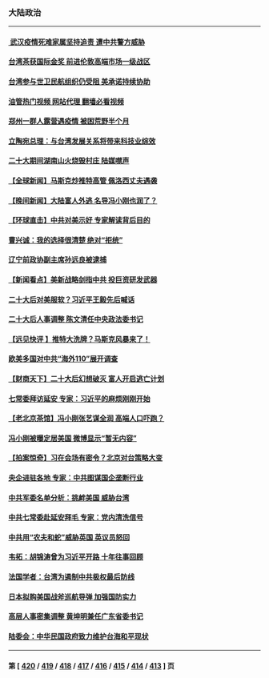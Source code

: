 ### 大陆政治
---
#### [ 武汉疫情死难家属坚持追责 遭中共警方威胁](../../pages/ncid277/n13855282.md?10292045) 
#### [台湾茶获国际金奖 前进伦敦高端市场一级战区](../../pages/ncid277/n13855255.md?10292045) 
#### [台湾参与世卫民航组织仍受阻 美承诺持续协助](../../pages/ncid277/n13855299.md?10292045) 
#### [油管热门视频 网站代理 翻墙必看视频](http://132.145.103.77:81/youtube.html?10292045)
#### [郑州一群人露营遇疫情 被困荒野半个月](../../pages/ncid277/n13855242.md?10292045) 
#### [立陶宛总理：与台湾发展关系将带来科技业综效](../../pages/ncid277/n13855197.md?10292045) 
#### [二十大期间湖南山火烧毁村庄 陆媒噤声](../../pages/ncid277/n13855083.md?10292045) 
#### [【全球新闻】马斯克炒推特高管 佩洛西丈夫遇袭](../../pages/ncid277/n13854985.md?10292045) 
#### [【晚间新闻】大陆富人外逃 名导冯小刚也润了？](../../pages/ncid277/n13854980.md?10292045) 
#### [【环球直击】中共对美示好 专家解读背后目的](../../pages/ncid277/n13854978.md?10292045) 
#### [曹兴诚：我的选择很清楚 绝对“拒统”](../../pages/ncid277/n13854520.md?10292045) 
#### [辽宁前政协副主席孙远良被逮捕](../../pages/ncid277/n13855189.md?10292045) 
#### [【新闻看点】美新战略剑指中共 投巨资研发武器](../../pages/ncid277/n13854999.md?10292045) 
#### [二十大后对美服软？习近平王毅先后喊话](../../pages/ncid277/n13855160.md?10292045) 
#### [二十大后人事调整 陈文清任中央政法委书记](../../pages/ncid277/n13855058.md?10292045) 
#### [【远见快评 】推特大洗牌？马斯克风暴来了！](../../pages/ncid277/n13854994.md?10292045) 
#### [欧美多国对中共“海外110”展开调查](../../pages/ncid277/n13855016.md?10292045) 
#### [【财商天下】二十大后幻想破灭 富人开启逃亡计划](../../pages/ncid277/n13854942.md?10292045) 
#### [七常委拜访延安 专家：习近平的麻烦刚刚开始](../../pages/ncid277/n13854077.md?10292045) 
#### [【老北京茶馆】冯小刚张艺谋全润 高端人口吓跑？](../../pages/ncid277/n13854914.md?10292045) 
#### [冯小刚被曝定居美国 微博显示“暂无内容”](../../pages/ncid277/n13854953.md?10292045) 
#### [【拍案惊奇】习在会场有密令？北京对台策略大变](../../pages/ncid277/n13854895.md?10292045) 
#### [央企进驻各地 专家：中共图谋国企垄断行业](../../pages/ncid277/n13854554.md?10292045) 
#### [中共军委名单分析：挑衅美国 威胁台湾](../../pages/ncid277/n13854548.md?10292045) 
#### [中共七常委赴延安拜毛 专家：党内清洗信号](../../pages/ncid277/n13854500.md?10292045) 
#### [中共用“农夫和蛇”威胁英国 英议员怒回](../../pages/ncid277/n13854850.md?10292045) 
#### [韦拓：胡锦涛曾为习近平开路 十年往事回顾](../../pages/ncid277/n13854543.md?10292045) 
#### [法国学者：台湾为遏制中共极权最后防线](../../pages/ncid277/n13854662.md?10292045) 
#### [日本拟购美国战斧巡航导弹 加强国防实力](../../pages/ncid277/n13854645.md?10292045) 
#### [高层人事密集调整 黄坤明兼任广东省委书记](../../pages/ncid277/n13854646.md?10292045) 
#### [陆委会：中华民国政府致力维护台海和平现状](../../pages/ncid277/n13854424.md?10292045) 

---
#### 第 [ [420](./420.md?10292045) / [419](./419.md?10292045) / [418](./418.md?10292045) / [417](./417.md?10292045) / [416](./416.md?10292045) / [415](./415.md?10292045) / [414](./414.md?10292045) / [413](./413.md?10292045) ] 页
